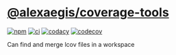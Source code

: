 # [@alexaegis/coverage-tools](https://github.com/AlexAegis/common/tree/master/packages/coverage-tools)

[![npm](https://img.shields.io/npm/v/@alexaegis/coverage-tools/latest)](https://www.npmjs.com/package/@alexaegis/coverage-tools)
[![ci](https://github.com/AlexAegis/common/actions/workflows/cicd.yml/badge.svg)](https://github.com/AlexAegis/common/actions/workflows/cicd.yml)
[![codacy](https://app.codacy.com/project/badge/Grade/402dd6d7fcbd4cde86fdf8e7d948fcde)](https://www.codacy.com/gh/AlexAegis/common/dashboard?utm_source=github.com&utm_medium=referral&utm_content=AlexAegis/common&utm_campaign=Badge_Grade)
[![codecov](https://codecov.io/gh/AlexAegis/common/branch/master/graph/badge.svg?token=kw8ZeoPbUh)](https://codecov.io/gh/AlexAegis/common)

Can find and merge lcov files in a workspace
